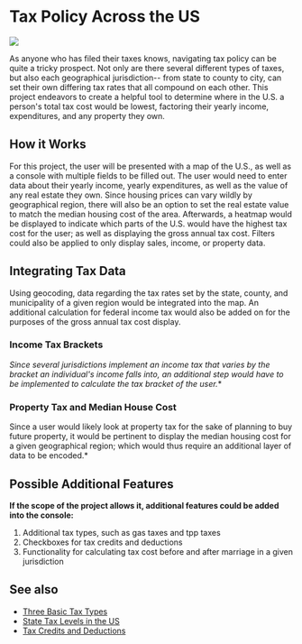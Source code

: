 # Tax Policy Across the US
![](https://taxfoundation.org/wp-content/uploads/2022/04/TaxEDU-Three-Basic-Tax-Types-Video-Thumbnail.png)

As anyone who has filed their taxes knows, navigating tax policy can be quite a tricky prospect. Not only are there several different types of taxes, but also each geographical jurisdiction--
from state to county to city, can set their own differing tax rates that all compound on each other. This project endeavors to create a helpful tool to determine where in the U.S. a person's
total tax cost would be lowest, factoring their yearly income, expenditures, and any property they own.

## How it Works
For this project, the user will be presented with a map of the U.S., as well as a console with multiple fields to be filled out. The user would need to enter 
data about their yearly income, yearly expenditures, as well as the value of any real estate they own. Since housing prices can vary wildly by geographical region,
there will also be an option to set the real estate value to match the median housing cost of the area. Afterwards, a heatmap would be displayed to indicate which
parts of the U.S. would have the highest tax cost for the user; as well as displaying the gross annual tax cost. Filters could also be applied to only display sales, 
income, or property data.

## Integrating Tax Data
Using geocoding, data regarding the tax rates set by the state, county, and municipality of a given region would be integrated into the map. An additional calculation for 
federal income tax would also be added on for the purposes of the gross annual tax cost display.
### Income Tax Brackets
*Since several jurisdictions implement an income tax that varies by the bracket an individual's income falls into, an additional step would have to be implemented
to calculate the tax bracket of the user.**
### Property Tax and Median House Cost
Since a user would likely look at property tax for the sake of planning to buy future property, it would be pertinent to display the median housing cost
for a given geographical region; which would thus require an additional layer of data to be encoded.*

## Possible Additional Features
**If the scope of the project allows it, additional features could be added into the console:**
1. Additional tax types, such as gas taxes and tpp taxes
2. Checkboxes for tax credits and deductions
3. Functionality for calculating tax cost before and after marriage in a given jurisdiction

## See also
- [Three Basic Tax Types](https://taxfoundation.org/taxedu/educational-resources/primer-the-three-basic-tax-types/)
- [State Tax Levels in the US](https://en.wikipedia.org/wiki/State_tax_levels_in_the_United_States#)
- [Tax Credits and Deductions](https://www.irs.gov/credits-deductions-for-individuals)